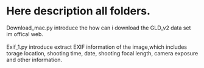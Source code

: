 # Here description all folders.
Download_mac.py introduce the how can i download the GLD_v2 data set im offical web. <br/>
<br/>
Exif_1.py introduce extract EXIF information of the image,which includes torage location,
shooting time, date, shooting focal length, camera exposure and other information. <br/>
<br/>
